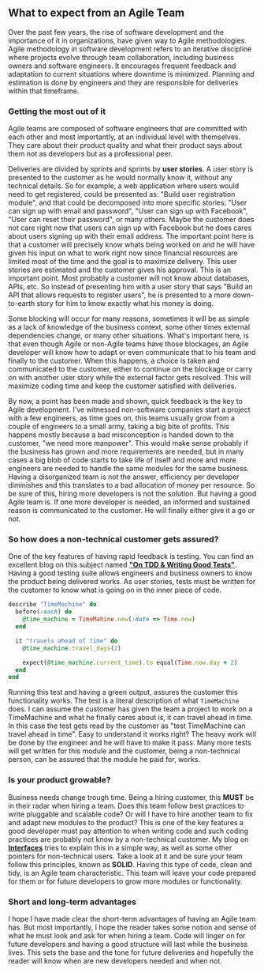 ## What to expect from an Agile Team

Over the past few years, the rise of software development and the importance of it in organizations, have given way to Agile methodologies. Agile methodology in software development refers to an iterative discipline where projects evolve through team collaboration, including business owners and software engineers. It encourages frequent feedback and adaptation to current situations where downtime is minimized. Planning and estimation is done by engineers and they are responsible for deliveries within that timeframe.

### Getting the most out of it

Agile teams are composed of software engineers that are committed with each other and most importantly, at an individual level with themselves. They care about their product quality and what their product says about them not as developers but as a professional peer.

Deliveries are divided by sprints and sprints by **user stories**. A user story is presented to the customer as he would normally know it, without any technical details. So for example, a web application where users would need to get registered, could be presented as: "Build user registration module", and that could be decomposed into more specific stories: "User can sign up with email and password", "User can sign up with Facebook", "User can reset their password", or many others. Maybe the customer does not care right now that users can sign up with Facebook but he does cares about users signing up with their email address. The important point here is that a customer will precisely know whats being worked on and he will have given his input on what to work right now since financial resources are limited most of the time and the goal is to maximize delivery. This user stories are estimated and the customer gives his approval. This is an important point. Most probably a customer will not know about databases, APIs, etc. So instead of presenting him with a user story that says "Build an API that allows requests to register users", he is presented to a more down-to-earth story for him to know exactly what his money is doing.

Some blocking will occur for many reasons, sometimes it will be as simple as a lack of knowledge of the business context, some other times external dependencies change, or many other situations. What's important here, is that even though Agile or non-Agile teams have those blockages, an Agile developer will know how to adapt or even communicate that to his team and finally to the customer. When this happens, a choice is taken and communicated to the customer, either to continue on the blockage or carry on with another user story while the external factor gets resolved. This will maximize coding time and keep the customer satisfied with deliveries.

By now, a point has been made and shown, quick feedback is the key to Agile development. I've witnessed non-software companies start a project with a few engineers, as time goes on, this teams usually grow from a couple of engineers to a small army, taking a big bite of profits. This happens mostly because a bad misconception is handed down to the customer, "we need more manpower". This would make sense probably if the business has grown and more requirements are needed, but in many cases a big blob of code starts to take life of itself and more and more engineers are needed to handle the same modules for the same business. Having a disorganized team is not the answer, efficiency per developer diminishes and this translates to a bad allocation of money per resource. So be sure of this, hiring more developers is not the solution. But having a good Agile team is. If one more developer is needed, an informed and sustained reason is communicated to the customer. He will finally either give it a go or not.

### So how does a non-technical customer gets assured?

One of the key features of having rapid feedback is testing. You can find an excellent blog on this subject named [**"On TDD & Writing Good Tests"**](https://dynamic.tech/articles/tdd/writing-good-tests). Having a good testing suite allows engineers and business owners to know the product being delivered works. As user stories, tests must be written for the customer to know what is going on in the inner piece of code.

```ruby
describe "TimeMachine" do
  before(:each) do
    @time_machine = TimeMahine.new(:date => Time.now)
  end

  it "travels ahead of time" do
    @time_machine.travel_days(2)

    expect(@time_machine.current_time).to equal(Time.now.day + 2)
  end
end

```

Running this test and having a green output, assures the customer this functionality works. The test is a literal description of what `TimeMachine` does. I can assume the customer has given the team a project to work on a TimeMachine and what he finally cares about is, it can travel ahead in time. In this case the test gets read by the customer as "test TimeMachine can travel ahead in time". Easy to understand it works right? The heavy work will be done by the engineer and he will have to make it pass. Many more tests will get written for this module and the customer, being a non-technical person, can be assured that the module he paid for, works.

### Is your product growable?

Business needs change trough time. Being a hiring customer, this **MUST** be in their radar when hiring a team. Does this team follow best practices to write pluggable and scalable code? Or will I have to hire another team to fix and adapt new modules to the product? This is one of the key features a good developer must pay attention to when writing code and such coding practices are probably not know by a non-technical customer. My blog on [**Interfaces**](link) tries to explain this in a simple way, as well as some other pointers for non-technical users. Take a look at it and be sure your team follow this principles, known as **SOLID**. Having this type of code, clean and tidy, is an Agile team characteristic. This team will leave your code prepared for them or for future developers to grow more modules or functionality.

### Short and long-term advantages

I hope I have made clear the short-term advantages of having an Agile team has. But most importantly, I hope the reader takes some notion and sense of what he must look and ask for when hiring a team. Code will linger on for future developers and having a good structure will last while the business lives. This sets the base and the tone for future deliveries and hopefully the reader will know when are new developers needed and when not.
